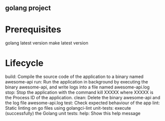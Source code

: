 ## golang project
# Prerequisites
golang latest version
make latest version

# Lifecycle
build: Compile the source code of the application to a binary named awesome-api 
run: Run the application in background by executing the binary awesome-api, and write logs into a file named awesome-api.log stop: Stop the application with the command kill XXXXX where XXXXX is the Process ID of the application. 
clean: Delete the binary awesome-api and the log file awesome-api.log 
test: Check expected behaviour of the app lint: Static linting on go files using golangci-lint unit-tests: execute (successfully) the Golang unit tests: 
help: Show this help message